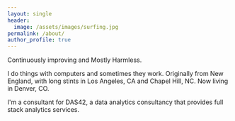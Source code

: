 ```yaml
---
layout: single
header:
  image: /assets/images/surfing.jpg
permalink: /about/
author_profile: true
---
```


Continuously improving and Mostly Harmless.

I do things with computers and sometimes they work. Originally from New England, with long stints in Los Angeles, CA and Chapel Hill, NC. Now living in Denver, CO.

I'm a consultant for DAS42, a data analytics consultancy that provides full stack analytics services.